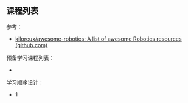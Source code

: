 ## 课程列表

参考：

+ [kiloreux/awesome-robotics: A list of awesome Robotics resources (github.com)](https://github.com/kiloreux/awesome-robotics)

预备学习课程列表：

+ 

学习顺序设计：

+ 1